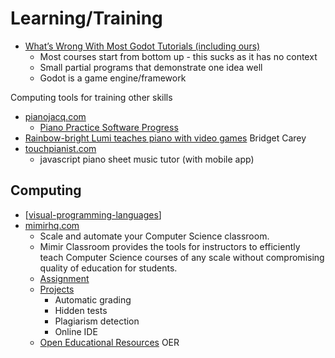 Learning/Training
=================

* [What’s Wrong With Most Godot Tutorials (including ours)](https://www.youtube.com/watch?v=yQZKXdwyh-Q)
    * Most courses start from bottom up - this sucks as it has no context
    * Small partial programs that demonstrate one idea well
    * Godot is a game engine/framework

Computing tools for training other skills

* [pianojacq.com](https://pianojacq.com/)
    * [Piano Practice Software Progress](https://jacquesmattheij.com/piano-practice-software-progress/)
* [Rainbow-bright Lumi teaches piano with video games](https://www.cnet.com/news/this-rainbow-bright-lumi-teaches-piano-with-video-games/) Bridget Carey
* [touchpianist.com](http://touchpianist.com/)
    * javascript piano sheet music tutor (with mobile app)


Computing
---------

* [[visual-programming-languages]]
* [mimirhq.com](https://www.mimirhq.com/)
    * Scale and automate your Computer Science classroom.
    * Mimir Classroom provides the tools for instructors to efficiently teach Computer Science courses of any scale without compromising quality of education for students.
    * [Assignment](https://www.mimirhq.com/classroom/programming-assignments)
    * [Projects](https://www.mimirhq.com/classroom/programming-projects)
        * Automatic grading
        * Hidden tests
        * Plagiarism detection
        * Online IDE
    * [Open Educational Resources](https://www.mimirhq.com/classroom/open-educational-resources) OER


[//begin]: # "Autogenerated link references for markdown compatibility"
[visual-programming-languages]: visual-programming-languages.md "Visual Programming Languages"
[//end]: # "Autogenerated link references"